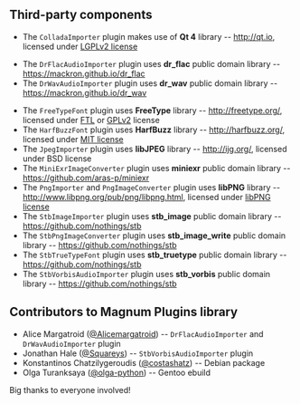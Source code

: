 Third-party components
----------------------

*   The `ColladaImporter` plugin makes use of **Qt 4** library -- http://qt.io,
    licensed under [LGPLv2 license](http://www.gnu.org/licenses/lgpl-2.1.html)
-   The `DrFlacAudioImporter` plugin uses **dr_flac** public domain library --
    https://mackron.github.io/dr_flac
-   The `DrWavAudioImporter` plugin uses **dr_wav** public domain library --
    https://mackron.github.io/dr_wav
*   The `FreeTypeFont` plugin uses **FreeType** library -- http://freetype.org/,
    licensed under [FTL](http://git.savannah.gnu.org/cgit/freetype/freetype2.git/tree/docs/FTL.TXT)
    or [GPLv2](http://www.gnu.org/licenses/gpl-2.0.html) license
*   The `HarfBuzzFont` plugin uses **HarfBuzz** library -- http://harfbuzz.org/,
    licensed under [MIT license](https://raw.githubusercontent.com/behdad/harfbuzz/master/COPYING)
*   The `JpegImporter` plugin uses **libJPEG** library -- http://ijg.org/,
    licensed under BSD license
*   The `MiniExrImageConverter` plugin uses **miniexr** public domain library --
    https://github.com/aras-p/miniexr
*   The `PngImporter` and `PngImageConverter` plugin uses **libPNG** library --
    http://www.libpng.org/pub/png/libpng.html, licensed under
    [libPNG license](http://libpng.org/pub/png/src/libpng-LICENSE.txt)
*   The `StbImageImporter` plugin uses **stb_image** public domain library --
    https://github.com/nothings/stb
*   The `StbPngImageConverter` plugin uses **stb_image_write** public domain
    library -- https://github.com/nothings/stb
*   The `StbTrueTypeFont` plugin uses **stb_truetype** public domain library --
    https://github.com/nothings/stb
*   The `StbVorbisAudioImporter` plugin uses **stb_vorbis** public domain
    library -- https://github.com/nothings/stb

Contributors to Magnum Plugins library
--------------------------------------

*   Alice Margatroid ([@Alicemargatroid](https://github.com/Alicemargatroid)) --
    `DrFlacAudioImporter` and `DrWavAudioImporter` plugin
*   Jonathan Hale ([@Squareys](https://github.com/Squareys)) --
    `StbVorbisAudioImporter` plugin
*   Konstantinos Chatzilygeroudis ([@costashatz](https://github.com/costashatz)) --
    Debian package
*   Olga Turanksaya ([@olga-python](https://github.com/olga-python)) -- Gentoo
    ebuild

Big thanks to everyone involved!
